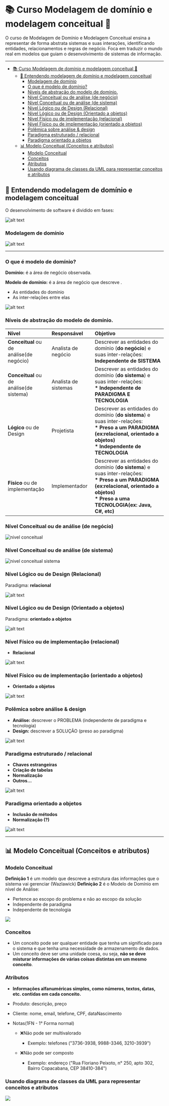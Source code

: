 # 📚 Curso Modelagem de domínio e modelagem conceitual 🧱

O curso de Modelagem de Domínio e Modelagem Conceitual ensina a representar de forma abstrata sistemas e suas interações, identificando entidades, relacionamentos e regras de negócio. Foca em traduzir o mundo real em modelos que guiam o desenvolvimento de sistemas de informação.

---

- [📚 Curso Modelagem de domínio e modelagem conceitual 🧱](#-curso-modelagem-de-domínio-e-modelagem-conceitual-)
  - [🤔 Entendendo modelagem de  domínio e modelagem  conceitual](#-entendendo-modelagem-de--domínio-e-modelagem--conceitual)
    - [Modelagem de domínio](#modelagem-de-domínio)
    - [O que é modelo de domínio?](#o-que-é-modelo-de-domínio)
    - [Níveis de abstração do modelo de domínio.](#níveis-de-abstração-do-modelo-de-domínio)
    - [Nível Conceitual ou de análise (de negócio)](#nível-conceitual-ou-de-análise-de-negócio)
    - [Nível Conceitual ou de análise (de sistema)](#nível-conceitual-ou-de-análise-de-sistema)
    - [Nível Lógico ou de Design (Relacional)](#nível-lógico-ou-de-design-relacional)
    - [Nível Lógico ou de Design (Orientado a objetos)](#nível-lógico-ou-de-design-orientado-a-objetos)
    - [Nível Físico ou de implementação (relacional)](#nível-físico-ou-de-implementação-relacional)
    - [Nível Físico ou de implementação (orientado a objetos)](#nível-físico-ou-de-implementação-orientado-a-objetos)
    - [Polêmica sobre análise \& design](#polêmica-sobre-análise--design)
    - [Paradigma estruturado / relacional](#paradigma-estruturado--relacional)
    - [Paradigma orientado a objetos](#paradigma-orientado-a-objetos)
  - [📊 Modelo Conceitual (Conceitos e atributos)](#-modelo-conceitual-conceitos-e-atributos)
    - [Modelo Conceitual](#modelo-conceitual)
    - [Conceitos](#conceitos)
    - [Atributos](#atributos)
    - [Usando diagrama de classes da UML para  representar conceitos e atributos](#usando-diagrama-de-classes-da-uml-para--representar-conceitos-e-atributos)




## 🤔 Entendendo modelagem de  domínio e modelagem  conceitual


O desenvolvimento de software é dividido em fases:


![alt text](img/desv-sof-fases.png)


### Modelagem de domínio

![alt text](img/model-dominio.png)

---

### O que é modelo de domínio?

**Domínio:** é a área de negócio observada.

**Modelo de domínio:** é a área de negócio que descreve .
* As entidades do domínio
* As inter-relações entre elas


![alt text](img/compare-modelos.jpg)



### Níveis de abstração do modelo de domínio.



|  Nível                                       |  Responsável         | Objetivo                   |
|:---------------------------------------------|:---------------------|:---------------------------|
|**Conceitual** ou de <br> análise(de negócio) | Analista de negócio  |Descrever as entidades do domínio (**do negócio**) e suas inter-relações:<br> **Independente de SISTEMA**|
|**Conceitual** ou de <br> análise(de sistema) | Analista de sistemas |Descrever as entidades do domínio (**do sistema**) e suas inter-relações:<br> **\* Independente de PARADIGMA E TECNOLOGIA**|
|**Lógico** ou de Design                       | Projetista           |Descrever as entidades do domínio (**do sistema**) e suas inter-relações:<br>**\* Preso a um PARADIGMA (ex:relacional, orientado a objetos)** <br>**\*  Independente de TECNOLOGIA**|
|**Físico** ou de <br> implementação           | Implementador        |Descrever as entidades do domínio (**do sistema**) e suas inter-relações:<br>**\* Preso a um PARADIGMA (ex:relacional, orientado a objetos)** <br>**\* Preso a uma TECNOLOGIA(ex: Java, C#, etc)**|


### Nível Conceitual ou de análise (de negócio)

![nivel conceitual](img/nivel-conceito-negocio.jpg)


### Nível Conceitual ou de análise (de sistema)

![nivel conceitual sistema](img/nivel-conceito-sistema.jpg)


### Nível Lógico ou de Design (Relacional)

Paradigma: **relacional**

![alt text](img/nivel-logico.png)

### Nível Lógico ou de Design (Orientado a objetos)

Paradigma: **orientado a objetos**


![alt text](img/paradigma-oo.jpg)


### Nível Físico ou de implementação (relacional)

* **Relacional**

![alt text](img/implementacao-relacional.png)


### Nível Físico ou de implementação (orientado a objetos)

* **Orientado a objetos**

![alt text](img/implementacao-oo.png)


### Polêmica sobre análise & design

* **Análise:** descrever o PROBLEMA (independente de paradigma e tecnologia)
* **Design:** descrever a SOLUÇÃO (preso ao paradigma)

![alt text](img/polemica-analise-design.png)

### Paradigma estruturado / relacional

* **Chaves estrangeiras**
* **Criação de tabelas**
* **Normalização**
* **Outros...**


![alt text](img/paradigma-estruturado-relacional.png)

### Paradigma orientado a objetos

* **Inclusão de métodos**
*  **Normalização (?)**


![alt text](img/paradigma-oo.jpg)

---

## 📊 Modelo Conceitual (Conceitos e atributos)

### Modelo Conceitual

**Definição 1** é um modelo que descreve a estrutura das  informações que o sistema vai gerenciar (Wazlawick)
**Definição 2** é o Modelo de Domínio em nível de Análise:
* Pertence ao escopo do problema e não ao escopo da solução
* Independente de paradigma
* Independente de tecnologia

![](img/modelo-conceitual.jpg)


### Conceitos

* Um conceito pode ser qualquer entidade que tenha um significado para o  sistema e que tenha uma necessidade de armazenamento de dados.
* Um conceito deve ser uma unidade coesa, ou seja, **não se deve misturar informações de várias coisas distintas em um mesmo conceito**.

### Atributos

* **Informações alfanuméricas simples, como números, textos, datas,  etc. contidas em cada conceito.**
* Produto: descrição, preço
* Cliente: nome, email, telefone, CPF, dataNascimento
  

* Notas(1FN - 1° Forma normal)
  * ❌Não pode ser multivalorado
    * Exemplo: telefones ("3736-3938, 9988-3346, 3210-3939")
  
  * ❌Não pode ser composto
    * Exemplo: endereço ("Rua Floriano Peixoto, n° 250, apto 302, Bairro Copacabana, CEP 38410-384")


### Usando diagrama de classes da UML para  representar conceitos e atributos

![](img/class-uml-conceito.jpg)



